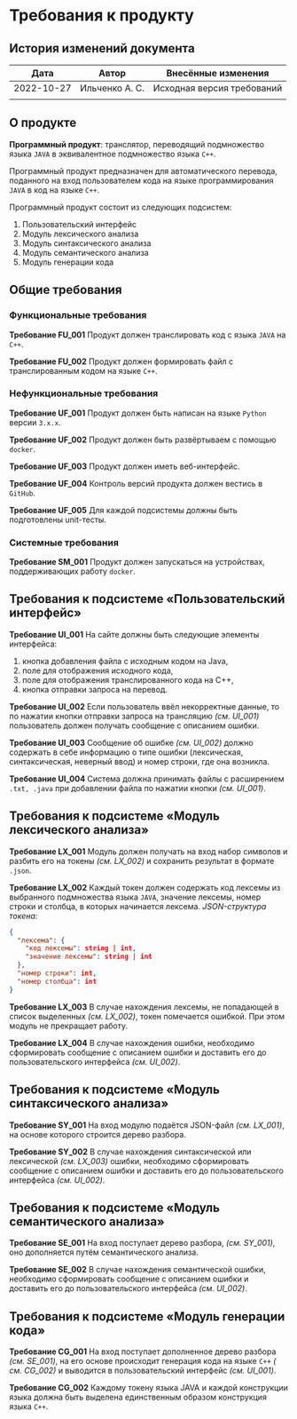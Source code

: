 # Требования к продукту

## История изменений документа

| Дата       | Автор          | Внесённые изменения        |
| ---------- | -------------- | -------------------------- |
| 2022-10-27 | Ильченко А. С. | Исходная версия требований |
|            |                |                            |

## О продукте

**Программный продукт**: транслятор, переводящий подмножество языка `JAVA` в эквивалентное подмножество языка `C++`.

Программный продукт предназначен для автоматического перевода, поданного на вход пользователем кода на языке
программирования `JAVA` в код на языке `C++`.

Программный продукт состоит из следующих подсистем:

1. Пользовательский интерфейс
2. Модуль лексического анализа
3. Модуль синтаксического анализа
4. Модуль семантического анализа
5. Модуль генерации кода

## Общие требования

### Функциональные требования

**Требование FU_001**
Продукт должен транслировать код с языка `JAVA` на `C++`.

**Требование FU_002**
Продукт должен формировать файл с транслированным кодом на языке `C++`.

### Нефункциональные требования

**Требование UF_001**
Продукт должен быть написан на языке `Python` версии `3.x.x`.

**Требование UF_002**
Продукт должен быть развёртываем с помощью `docker`.

**Требование UF_003**
Продукт должен иметь веб-интерфейс.

**Требование UF_004**
Контроль версий продукта должен вестись в `GitHub`.

**Требование UF_005**
Для каждой подсистемы должны быть подготовлены unit-тесты.

### Системные требования

**Требование SM_001**
Продукт должен запускаться на устройствах, поддерживающих работу `docker`.

## Требования к подсистеме «Пользовательский интерфейс»

**Требование UI_001**
На сайте должны быть следующие элементы интерфейса:
1. кнопка добавления файла с исходным кодом на Java,
2. поле для отображения исходного кода,
3. поле для отображения транслированного кода на C++,
4. кнопка отправки запроса на перевод.

**Требование UI_002**
Если пользователь ввёл некорректные данные, то по нажатии кнопки отправки запроса на трансляцию *(см. UI_001)*
пользователь должен получать сообщение с описанием ошибки.

**Требование UI_003**
Сообщение об ошибке *(см. UI_002)* должно содержать в себе информацию о типе ошибки (лексическая, синтаксическая,
неверный ввод) и номер строки, где она возникла.

**Требование UI_004**
Система должна принимать файлы с расширением `.txt, .java` при добавлении файла по нажатии кнопки *(см. UI_001)*.

## Требования к подсистеме «Модуль лексического анализа»

**Требование LX_001**
Модуль должен получать на вход набор символов и разбить его на токены *(см. LX_002)* и сохранить результат в
формате `.json`.

**Требование LX_002**
Каждый токен должен содержать код лексемы из выбранного подмножества языка `JAVA`, значение лексемы, номер строки и
столбца, в которых начинается лексема.
*JSON-структура токена:*

```json
{
  "лексема": {
    "код лексемы": string | int,
    "значение лексемы": string | int
  },
  "номер строки": int,
  "номер столбца": int
}
```

**Требование LX_003**
В случае нахождения лексемы, не попадающей в список выделенных *(см. LX_002)*, токен помечается ошибкой. При этом модуль
не прекращает работу.

**Требование LX_004**
В случае нахождения ошибки, необходимо сформировать сообщение с описанием
ошибки и доставить его до пользовательского интерфейса *(см. UI_002)*.

## Требования к подсистеме «Модуль синтаксического анализа»

**Требование SY_001**
На вход модулю подаётся JSON-файл *(см. LX_001)*, на основе которого строится дерево разбора.

**Требование SY_002**
В случае нахождения синтаксической или лексической *(см. LX_003)* ошибки, необходимо сформировать сообщение с описанием
ошибки и доставить его до пользовательского интерфейса *(см. UI_002)*.

## Требования к подсистеме «Модуль семантического анализа»

**Требование SE_001**
На вход поступает дерево разбора, *(см. SY_001)*, оно дополняется путём семантического анализа.

**Требование SE_002**
В случае нахождения семантической ошибки, необходимо сформировать сообщение с описанием ошибки и доставить его до
пользовательского интерфейса *(см. UI_002)*.

## Требования к подсистеме «Модуль генерации кода»

**Требование CG_001**
На вход поступает дополненное дерево разбора *(см. SE_001)*, на его основе происходит генерация кода на языке `C++` *(
см. CG_002)* и выводится в пользовательский интерфейс *(см. UI_001)*.

**Требование CG_002**
Каждому токену языка JAVA и каждой конструкции языка должна быть выделена единственным образом конструкция языка `C++`.
